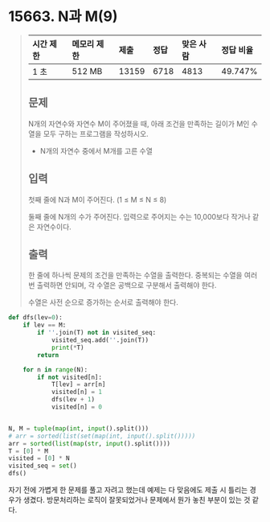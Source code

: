 # 15663. N과 M(9)

> | 시간 제한 | 메모리 제한 | 제출  | 정답 | 맞은 사람 | 정답 비율 |
> | :-------- | :---------- | :---- | :--- | :-------- | :-------- |
> | 1 초      | 512 MB      | 13159 | 6718 | 4813      | 49.747%   |
>
> ## 문제
>
> N개의 자연수와 자연수 M이 주어졌을 때, 아래 조건을 만족하는 길이가 M인 수열을 모두 구하는 프로그램을 작성하시오.
>
> - N개의 자연수 중에서 M개를 고른 수열
>
> ## 입력
>
> 첫째 줄에 N과 M이 주어진다. (1 ≤ M ≤ N ≤ 8)
>
> 둘째 줄에 N개의 수가 주어진다. 입력으로 주어지는 수는 10,000보다 작거나 같은 자연수이다.
>
> ## 출력
>
> 한 줄에 하나씩 문제의 조건을 만족하는 수열을 출력한다. 중복되는 수열을 여러 번 출력하면 안되며, 각 수열은 공백으로 구분해서 출력해야 한다.
>
> 수열은 사전 순으로 증가하는 순서로 출력해야 한다.

```python
def dfs(lev=0):
    if lev == M:
        if ''.join(T) not in visited_seq:
            visited_seq.add(''.join(T))
            print(*T)
        return

    for n in range(N):
        if not visited[n]:
            T[lev] = arr[n]
            visited[n] = 1
            dfs(lev + 1)
            visited[n] = 0


N, M = tuple(map(int, input().split()))
# arr = sorted(list(set(map(int, input().split()))))
arr = sorted(list(map(str, input().split())))
T = [0] * M
visited = [0] * N
visited_seq = set()
dfs()
```

자기 전에 가볍게 한 문제를 풀고 자려고 했는데 예제는 다 맞음에도 제출 시 틀리는 경우가 생겼다. 방문처리하는 로직이 잘못되었거나 문제에서 뭔가 놓친 부분이 있는 것 같다.

